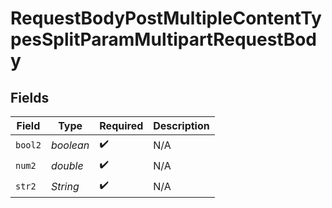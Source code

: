 # RequestBodyPostMultipleContentTypesSplitParamMultipartRequestBody


## Fields

| Field              | Type               | Required           | Description        |
| ------------------ | ------------------ | ------------------ | ------------------ |
| `bool2`            | *boolean*          | :heavy_check_mark: | N/A                |
| `num2`             | *double*           | :heavy_check_mark: | N/A                |
| `str2`             | *String*           | :heavy_check_mark: | N/A                |